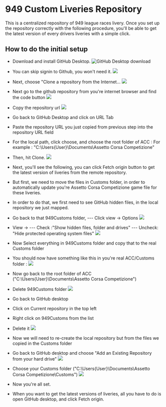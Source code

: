 # 949 Custom Liveries Repository

This is a centralized repository of 949 league races livery. Once you set up the repository correctly with the following procedure, you'll be able to get the latest version of every drivers liveries with a simple click.

## How to do the initial setup

- Download and install GitHub Desktop.
![GitHub Desktop download](https://github.com/DeanGuitarist/949Customs/blob/main/README%20resources/0_GitHubDesktop.jpg?raw=true)

- You can skip signin to Github, you won't need it.
![](https://github.com/DeanGuitarist/949Customs/blob/main/README%20resources/3_GitDesk_SkipAccount.jpg?raw=true)

- Next, choose "Clone a repository from the Internet...
![](https://github.com/DeanGuitarist/949Customs/blob/main/README%20resources/4_CloneFromInternet.jpg?raw=true)

- Next go to the github repository from you're internet browser and find the code button
![](https://github.com/DeanGuitarist/949Customs/blob/main/README%20resources/1_CodeButton.jpg?raw=true)

- Copy the repository url 
![](https://github.com/DeanGuitarist/949Customs/blob/main/README%20resources/2_RepoLink.jpg?raw=true)

- Go back to GitHub Desktop and click on URL Tab
- Paste the repository URL you just copied from previous step into the repository URL field
- For the local path, click choose, and choose the root folder of ACC : For example : "C:\Users\{User}\Documents\Assetto Corsa Competizione\"
- Then, hit Clone.
![](https://github.com/DeanGuitarist/949Customs/blob/main/README%20resources/4__0_LocalRepoMap.jpg?raw=true)

- Next, you'll see the following, you can click Fetch origin button to get the latest version of liveries from the remote repository.
- But first, we need to move the files in Customs folder, in order to automatically update you're Assetto Corsa Competizione game file for these liveries.
- In order to do that, we first need to see GitHub hidden files, in the local repository we just mapped.
- Go back to that 949Customs folder, 
--- Click view -> Options 
![](https://github.com/DeanGuitarist/949Customs/blob/main/README%20resources/6_LocalRepoShowFiles.jpg?raw=true)

- View -> 
--- Check :"Show hidden files, folder and drives"
--- Uncheck: "Hide protected operating system files"
![](https://github.com/DeanGuitarist/949Customs/blob/main/README%20resources/6_1_LocalRepoShowFiles.jpg?raw=true)

- Now Select everything in 949Customs folder and copy that to the real Customs folder
- You should now have something like this in you're real ACC/Customs folder :
![](https://github.com/DeanGuitarist/949Customs/blob/main/README%20resources/7.jpg?raw=true) 

- Now go back to the root folder of ACC ("C:\Users\{User}\Documents\Assetto Corsa Competizione\")
- Delete 949Customs folder
![](https://github.com/DeanGuitarist/949Customs/blob/main/README%20resources/7_DeleteLocalRepo.jpg?raw=true) 

- Go back to GitHub desktop
- Click on Current repository in the top left
- Right click on 949Customs from the list 
- Delete it
![](https://github.com/DeanGuitarist/949Customs/blob/main/README%20resources/6__DeleteLocalRepo.jpg?raw=true) 

- Now we will need to re-create the local repository but from the files we copied in the Customs folder
- Go back to GitHub desktop and choose "Add an Existing Repository from your hard drive"
![](https://github.com/DeanGuitarist/949Customs/blob/main/README%20resources/8_AddLocalRepo.jpg?raw=true) 

- Choose your Customs folder ("C:\Users\{User}\Documents\Assetto Corsa Competizione\Customs")
![](https://github.com/DeanGuitarist/949Customs/blob/main/README%20resources/9_AddLocalRepo.jpg?raw=true) 

- Now you're all set.
- When you want to get the latest versions of liveries, all you have to do is open GitHub desktop, and click Fetch origin.


